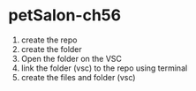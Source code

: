 # petSalon-ch56
1. create the repo 
2. create the folder 
3. Open the folder on the VSC
4. link the folder (vsc) to the repo using terminal
5. create the files and folder (vsc)